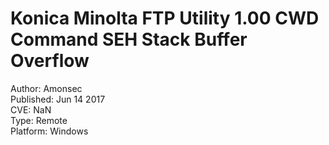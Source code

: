 Konica Minolta FTP Utility 1.00 CWD Command SEH Stack Buffer Overflow
=====================================================================

Author: Amonsec</br>
Published: Jun 14 2017</br>
CVE: NaN</br>
Type: Remote</br>
Platform: Windows</br>
